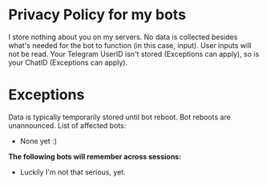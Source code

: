 # Privacy Policy for my bots
I store nothing about you on my servers. No data is collected besides what's needed for the bot to function (in this case, input). User inputs will not be read. Your Telegram UserID isn't stored (Exceptions can apply), so is your ChatID (Exceptions can apply). 

# Exceptions
Data is typically temporarily stored until bot reboot. Bot reboots are unannounced.
List of affected bots:
* None yet :)

**The following bots will remember across sessions:**
  
* Luckily I'm not that serious, yet.
